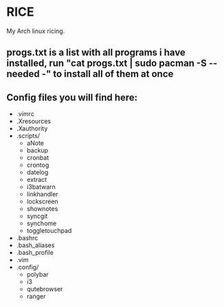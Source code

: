 # RICE
My Arch linux ricing.
 
## progs.txt is a list with all programs i have installed, run "cat progs.txt | sudo pacman -S --needed -" to install all of them at once

## Config files you will find here:
+ .vimrc
+ .Xresources
+ .Xauthority
+ .scripts/
	* aNote
	* backup
	* cronbat
	* crontog
	* datelog
	* extract
	* i3batwarn
	* linkhandler
	* lockscreen
	* shownotes
	* syncgit
	* synchome
	* toggletouchpad
+ .bashrc
+ .bash\_aliases
+ .bash\_profile
+ .vim
+ .config/
	* polybar
	* i3
	* qutebrowser
	* ranger
